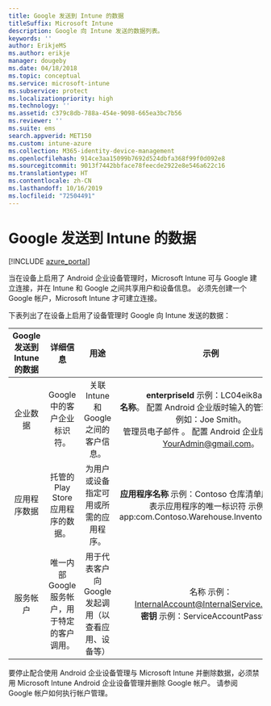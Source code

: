 ```yaml
---
title: Google 发送到 Intune 的数据
titleSuffix: Microsoft Intune
description: Google 向 Intune 发送的数据列表。
keywords: ''
author: ErikjeMS
ms.author: erikje
manager: dougeby
ms.date: 04/18/2018
ms.topic: conceptual
ms.service: microsoft-intune
ms.subservice: protect
ms.localizationpriority: high
ms.technology: ''
ms.assetid: c379c8db-788a-454e-9098-665ea3bc7b56
ms.reviewer: ''
ms.suite: ems
search.appverid: MET150
ms.custom: intune-azure
ms.collection: M365-identity-device-management
ms.openlocfilehash: 914ce3aa15099b7692d524dbfa368f99f0d092e8
ms.sourcegitcommit: 9013f7442bbface78feecde2922e8e546a622c16
ms.translationtype: HT
ms.contentlocale: zh-CN
ms.lasthandoff: 10/16/2019
ms.locfileid: "72504491"
---
```

# <a name="data-google-sends-to-intune"></a>Google 发送到 Intune 的数据

[!INCLUDE [azure_portal](../includes/azure_portal.md)]

当在设备上启用了 Android 企业设备管理时，Microsoft Intune 可与 Google 建立连接，并在 Intune 和 Google 之间共享用户和设备信息。 必须先创建一个 Google 帐户，Microsoft Intune 才可建立连接。

下表列出了在设备上启用了设备管理时 Google 向 Intune 发送的数据：


| Google 发送到 Intune 的数据 | 详细信息 | 用途 | 示例 |
|:---:|:---:|:---:|:---:|
| 企业数据 | Google 中的客户企业标识符。 | 关联 Intune 和 Google 之间的客户信息。 | **enterpriseId** 示例：LC04eik8a6。<br>**名称**。 配置 Android 企业版时输入的管理员名称。 例如：Joe Smith。<br>管理员电子邮件  。 配置 Android 企业版时使用的 YourAdmin@gmail.com。 |
| 应用程序数据 | 托管的 Play Store 应用程序的数据。 | 为用户或设备指定可用或所需的应用程序。 | **应用程序名称** 示例：Contoso 仓库清单应用程序。<br>表示应用程序的唯一标识符  示例：app:com.Contoso.Warehouse.InventoryTracking |
| 服务帐户 | 唯一内部 Google 服务帐户，用于特定的客户调用。 | 用于代表客户向 Google 发起调用（以查看应用、设备等） | 名称  示例：InternalAccount@InternalService.com。<br>**密钥** 示例：ServiceAccountPassword |


要停止配合使用 Android 企业设备管理与 Microsoft Intune 并删除数据，必须禁用 Microsoft Intune Android 企业设备管理并删除 Google 帐户。 请参阅 Google 帐户如何执行帐户管理。


